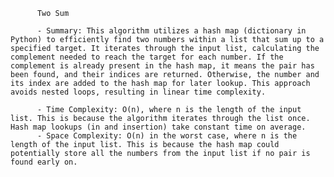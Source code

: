 
          Two Sum

          - Summary: This algorithm utilizes a hash map (dictionary in Python) to efficiently find two numbers within a list that sum up to a specified target. It iterates through the input list, calculating the complement needed to reach the target for each number. If the complement is already present in the hash map, it means the pair has been found, and their indices are returned. Otherwise, the number and its index are added to the hash map for later lookup. This approach avoids nested loops, resulting in linear time complexity.

          - Time Complexity: O(n), where n is the length of the input list. This is because the algorithm iterates through the list once.  Hash map lookups (in and insertion) take constant time on average.
          - Space Complexity: O(n) in the worst case, where n is the length of the input list. This is because the hash map could potentially store all the numbers from the input list if no pair is found early on.
          